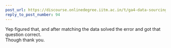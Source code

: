 ```yaml
---
post_url: https://discourse.onlinedegree.iitm.ac.in/t/ga4-data-sourcing-discussion-thread-tds-jan-2025/165959/101
reply_to_post_number: 94
---
```

Yep figured that, and after matching the data solved the error and got that question correct.  
Though thank you.